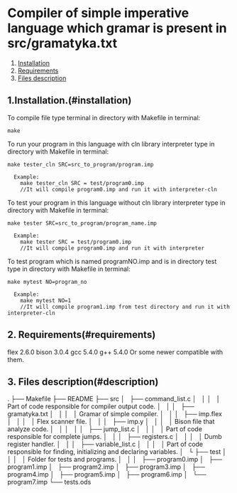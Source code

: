 # Compiler of simple imperative language which gramar is present in src/gramatyka.txt

1. [Installation](#istallation)
2. [Requirements](#requirements)
3. [Files description](#description)



## 1.Installation.(#installation)
  To compile file type terminal in directory with Makefile in terminal:

    make


  To run your program in this language with cln library interpreter type in directory with Makefile in terminal:

    make tester_cln SRC=src_to_program/program.imp

      Example:
        make tester_cln SRC = test/program0.imp
        //It will compile program0.imp and run it with interpreter-cln
  To test your program in this language without cln library interpreter type in directory with Makefile in terminal:
		
    make tester SRC=src_to_program/program_name.imp
	
      Example:
        make tester SRC = test/program0.imp
        //It will compile program0.imp and run it with interpreter
  To test program which is named programNO.imp and is in directory test type in directory with Makefile in terminal:
	
    make mytest NO=program_no
    
      Example:
        make mytest NO=1
        //It will compile program1.imp from test directory and run it with interpreter-cln
		
		
				
## 2. Requirements(#requirements)
flex 2.6.0
bison  3.0.4
gcc 5.4.0
g++ 5.4.0
Or some newer compatible with them.



## 3. Files description(#description)
.
├── Makefile
├── README
├── src
│   ├── command_list.c
│   │
│   │   	Part of code responsible for compiler output code.
│   │
│   ├── gramatyka.txt
│   │
│   │   	Gramar of simple compiler.
│   │
│   ├── imp.flex
│   │
│   │	  	Flex scanner file.
│   │
│   ├── imp.y
│   │
│   │		Bison file that analyze code.
│   │
│   │
│   ├── jump_list.c
│   │
│   │		Part of code responsible for complete jumps.
│   │
│   ├── registers.c
│   │
│   │		Dumb register handler.
│   │
│   ├── variable_list.c
│   │
│   │		Part of code responsible for finding, initializing and declaring variables.
│   └
├── test
│   │
│   │		Folder for tests and programs.
│   │
│   ├── program0.imp
│   ├── program1.imp
│   ├── program2.imp
│   ├── program3.imp
│   ├── program4.imp
│   ├── program5.imp
│   ├── program6.imp
│   └── program7.imp
└── tests.ods

